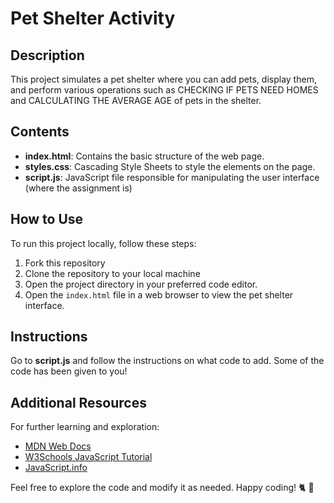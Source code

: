 # Pet Shelter Activity

## Description

This project simulates a pet shelter where you can add pets, display them, and perform various operations such as CHECKING IF PETS NEED HOMES and CALCULATING THE AVERAGE AGE of pets in the shelter.

## Contents

- **index.html**: Contains the basic structure of the web page.
- **styles.css**: Cascading Style Sheets to style the elements on the page.
- **script.js**: JavaScript file responsible for manipulating the user interface (where the assignment is)

## How to Use

To run this project locally, follow these steps:

1. Fork this repository
2. Clone the repository to your local machine
3. Open the project directory in your preferred code editor.
4. Open the `index.html` file in a web browser to view the pet shelter interface.

## Instructions
Go to **script.js** and follow the instructions on what code to add. Some of the code has been given to you!

## Additional Resources

For further learning and exploration:
- [MDN Web Docs](https://developer.mozilla.org/en-US/docs/Web/JavaScript)
- [W3Schools JavaScript Tutorial](https://www.w3schools.com/js/)
- [JavaScript.info](https://javascript.info/)

Feel free to explore the code and modify it as needed. Happy coding! 🐈 🐩
